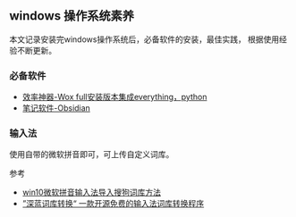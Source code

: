 ## windows 操作系统素养
本文记录安装完windows操作系统后，必备软件的安装，最佳实践， 根据使用经验不断更新。

### 必备软件
* [效率神器-Wox full安装版本集成everything，python](https://github.com/Wox-launcher/Wox)
* [笔记软件-Obsidian]()

### 输入法
使用自带的微软拼音即可，可上传自定义词库。 

参考  

- [win10微软拼音输入法导入搜狗词库方法](http://www.8fe.com/jiaocheng/5358.html)
- [”深蓝词库转换“ 一款开源免费的输入法词库转换程序](https://github.com/studyzy/imewlconverter)
